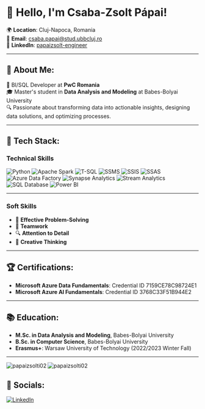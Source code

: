 # 👋 Hello, I'm Csaba-Zsolt Pápai!

🌍 **Location**: Cluj-Napoca, Romania  
📧 **Email**: [csaba.papai@stud.ubbcluj.ro](mailto:csaba.papai@stud.ubbcluj.ro)  
🔗 **LinkedIn**: [papaizsolt-engineer](https://linkedin.com/in/papaizsolt-engineer/)

---

## 🚀 About Me:
🎯 BI/SQL Developer at **PwC Romania**  
🎓 Master's student in **Data Analysis and Modeling** at Babes-Bolyai University  
🔍 Passionate about transforming data into actionable insights, designing data solutions, and optimizing processes.

---

## 💼 Tech Stack:
### **Technical Skills**
![Python](https://img.shields.io/badge/-Python-3776AB?logo=python&logoColor=white&style=flat-square)
![Apache Spark](https://img.shields.io/badge/-Apache%20Spark-E25A1C?logo=apachespark&logoColor=white&style=flat-square)
![T-SQL](https://img.shields.io/badge/-T--SQL-CC2927?logo=microsoftsqlserver&logoColor=white&style=flat-square)
![SSMS](https://img.shields.io/badge/-SSMS-CC2927?logo=microsoftsqlserver&logoColor=white&style=flat-square)
![SSIS](https://img.shields.io/badge/-SSIS-CC2927?logo=microsoftsqlserver&logoColor=white&style=flat-square)
![SSAS](https://img.shields.io/badge/-SSAS-CC2927?logo=microsoftsqlserver&logoColor=white&style=flat-square)
![Azure Data Factory](https://img.shields.io/badge/-Azure%20Data%20Factory-0078D4?logo=microsoftazure&logoColor=white&style=flat-square)
![Synapse Analytics](https://img.shields.io/badge/-Azure%20Synapse%20Analytics-0078D4?logo=microsoftazure&logoColor=white&style=flat-square)
![Stream Analytics](https://img.shields.io/badge/-Azure%20Stream%20Analytics-0078D4?logo=microsoftazure&logoColor=white&style=flat-square)
![SQL Database](https://img.shields.io/badge/-Azure%20SQL%20Database-0078D4?logo=microsoftazure&logoColor=white&style=flat-square)
![Power BI](https://img.shields.io/badge/-Power%20BI-F2C811?logo=powerbi&logoColor=white&style=flat-square)

---

### **Soft Skills**
- 🌟 **Effective Problem-Solving**  
- 🤝 **Teamwork**  
- 🔍 **Attention to Detail**  
- 🎨 **Creative Thinking**

---

## 🏆 Certifications:
- **Microsoft Azure Data Fundamentals**: Credential ID 7159CE78C98724E1  
- **Microsoft Azure AI Fundamentals**: Credential ID 3768C33F51B944E2  

---

## 📚 Education:
- **M.Sc. in Data Analysis and Modeling**, Babes-Bolyai University  
- **B.Sc. in Computer Science**, Babes-Bolyai University  
- **Erasmus+**: Warsaw University of Technology (2022/2023 Winter Fall)

---

<p><img align="left" src="https://github-readme-stats.vercel.app/api/top-langs?username=papaizsolti02&show_icons=true&locale=en&layout=compact" alt="papaizsolti02" /></p>

<p><img align="center" src="https://github-readme-streak-stats.herokuapp.com/?user=papaizsolti02&" alt="papaizsolti02" /></p>

## 🔗 Socials:
[![LinkedIn](https://img.shields.io/badge/-LinkedIn-0077B5?logo=linkedin&logoColor=white&style=flat-square)](https://linkedin.com/in/papaizsolt-engineer/)
